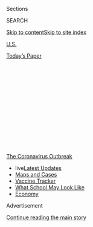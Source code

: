 <div id="app">

<div>

<div>

<div>

<div class="NYTAppHideMasthead css-1q2w90k e1suatyy0">

<div class="section css-ui9rw0 e1suatyy2">

<div class="css-eph4ug er09x8g0">

<div class="css-6n7j50">

</div>

<span class="css-1dv1kvn">Sections</span>

<div class="css-10488qs">

<span class="css-1dv1kvn">SEARCH</span>

</div>

[Skip to content](#site-content)[Skip to site
index](#site-index)

</div>

<div id="masthead-section-label" class="css-1wr3we4 eaxe0e00">

[U.S.](https://www.nytimes.com/section/us)

</div>

<div class="css-10698na e1huz5gh0">

</div>

</div>

<div id="masthead-bar-one" class="section hasLinks css-15hmgas e1csuq9d3">

<div class="css-uqyvli e1csuq9d0">

</div>

<div class="css-1uqjmks e1csuq9d1">

</div>

<div class="css-9e9ivx">

[](https://myaccount.nytimes.com/auth/login?response_type=cookie&client_id=vi)

</div>

<div class="css-1bvtpon e1csuq9d2">

[Today’s
Paper](https://www.nytimes.com/section/todayspaper)

</div>

</div>

</div>

</div>

<div data-aria-hidden="false">

<div id="site-content" data-role="main">

<div>

<div class="css-1aor85t" style="opacity:0.000000001;z-index:-1;visibility:hidden">

<div class="css-1hqnpie">

<div class="css-epjblv">

<span class="css-17xtcya">[U.S.](/section/us)</span><span class="css-x15j1o">|</span><span class="css-fwqvlz">Native
Americans Feel Devastated by the Virus Yet Overlooked in the
Data</span>

</div>

<div class="css-k008qs">

<div class="css-1iwv8en">

<span class="css-18z7m18"></span>

<div>

</div>

</div>

<span class="css-1n6z4y"></span>

<div class="css-1705lsu">

<div class="css-4xjgmj">

<div class="css-4skfbu" data-role="toolbar" data-aria-label="Social Media Share buttons, Save button, and Comments Panel with current comment count" data-testid="share-tools">

  - 
  - 
  - 
  - 
    
    <div class="css-6n7j50">
    
    </div>

  - 
  - 

</div>

</div>

</div>

</div>

</div>

</div>

<div id="NYT_TOP_BANNER_REGION" class="css-13pd83m">

<div>

<div id="styln-prism-menu-1592847958612" class="section interactive-content interactive-size-medium css-1edisqu">

<div class="css-17ih8de interactive-body">

<div id="scroll-container" class="css-1gj85ro">

[<span class="styln-title-wrap"><span class="css-1pje3qr">The
Coronavirus</span><span class="css-1pje3qr">
Outbreak</span></span>](https://www.nytimes.com/news-event/coronavirus?action=click&pgtype=Article&state=default&region=TOP_BANNER&context=storylines_menu)

  - <span class="css-kqxiym" data-emphasize="true">live</span>[Latest
    Updates](https://www.nytimes.com/2020/08/02/world/coronavirus-updates.html?action=click&pgtype=Article&state=default&region=TOP_BANNER&context=storylines_menu)
  - [Maps and
    Cases](https://www.nytimes.com/interactive/2020/us/coronavirus-us-cases.html?action=click&pgtype=Article&state=default&region=TOP_BANNER&context=storylines_menu)
  - [Vaccine
    Tracker](https://www.nytimes.com/interactive/2020/science/coronavirus-vaccine-tracker.html?action=click&pgtype=Article&state=default&region=TOP_BANNER&context=storylines_menu)
  - [What School May Look
    Like](https://www.nytimes.com/interactive/2020/07/29/us/schools-reopening-coronavirus.html?action=click&pgtype=Article&state=default&region=TOP_BANNER&context=storylines_menu)
  - [Economy](https://www.nytimes.com/live/2020/07/31/business/stock-market-today-coronavirus?action=click&pgtype=Article&state=default&region=TOP_BANNER&context=storylines_menu)

</div>

</div>

</div>

</div>

</div>

<div id="top-wrapper" class="css-1sy8kpn">

<div id="top-slug" class="css-l9onyx">

Advertisement

</div>

[Continue reading the main
story](#after-top)

<div class="ad top-wrapper" style="text-align:center;height:100%;display:block;min-height:250px">

<div id="top" class="place-ad" data-position="top" data-size-key="top">

</div>

</div>

<div id="after-top">

</div>

</div>

<div>

<div id="sponsor-wrapper" class="css-1hyfx7x">

<div id="sponsor-slug" class="css-19vbshk">

Supported by

</div>

[Continue reading the main
story](#after-sponsor)

<div id="sponsor" class="ad sponsor-wrapper" style="text-align:center;height:100%;display:block">

</div>

<div id="after-sponsor">

</div>

</div>

<div class="css-186x18t">

</div>

<div class="css-1vkm6nb ehdk2mb0">

# Native Americans Feel Devastated by the Virus Yet Overlooked in the Data

</div>

Statistical gaps can make it difficult to properly allocate public
resources to Native Americans. When that’s the case, one leader said,
“tribal nations have an effective death sentence.”

<div class="css-79elbk" data-testid="photoviewer-wrapper">

<div class="css-z3e15g" data-testid="photoviewer-wrapper-hidden">

</div>

<div class="css-1a48zt4 ehw59r15" data-testid="photoviewer-children">

![<span class="css-16f3y1r e13ogyst0" data-aria-hidden="true">Tashina
Nunez, a nurse and a Yakama Nation descendant, said it appeared that
many of the coronavirus patients at her hospital in Washington State
were Native
Americans.</span><span class="css-cnj6d5 e1z0qqy90" itemprop="copyrightHolder"><span class="css-1ly73wi e1tej78p0">Credit...</span><span><span>Mason
Trinca for The New York
Times</span></span></span>](https://static01.nyt.com/images/2020/07/29/us/virus-nativeamericans04/merlin_174878256_eb1cb8a3-0c67-47fd-99e9-23c9820827e9-articleLarge.jpg?quality=75&auto=webp&disable=upscale)

</div>

</div>

<div class="css-18e8msd">

<div class="css-vp77d3 epjyd6m0">

<div class="css-1baulvz">

By [<span class="css-1baulvz" itemprop="name">Kate
Conger</span>](https://www.nytimes.com/by/kate-conger),
[<span class="css-1baulvz" itemprop="name">Robert
Gebeloff</span>](https://www.nytimes.com/by/robert-gebeloff) and
[<span class="css-1baulvz last-byline" itemprop="name">Richard A. Oppel
Jr.</span>](https://www.nytimes.com/by/richard-a-oppel-jr)

</div>

</div>

  - 
    
    <div class="css-ld3wwf e16638kd2">
    
    Published July 30, 2020Updated July 31,
    2020
    
    </div>

  - 
    
    <div class="css-4xjgmj">
    
    <div class="css-pvvomx" data-role="toolbar" data-aria-label="Social Media Share buttons, Save button, and Comments Panel with current comment count" data-testid="share-tools">
    
      - 
      - 
      - 
      - 
        
        <div class="css-6n7j50">
        
        </div>
    
      - 
      - 
    
    </div>
    
    </div>

</div>

</div>

<div class="section meteredContent css-1r7ky0e" name="articleBody" itemprop="articleBody">

<div class="css-1fanzo5 StoryBodyCompanionColumn">

<div class="css-53u6y8">

HARRAH, Wash. — As the coronavirus outbreak in Washington State’s Yakima
County worsened last month, Tashina Nunez recognized more and more of
the patients who arrived in her hospital. They had coughs, fevers and,
in some severe cases, respiratory failure. And many of them were her
acquaintances and neighbors, members of the tribes that make up the
Yakama Nation.

Ms. Nunez, a nurse at a hospital in Yakima County and a Yakama Nation
descendant, noticed that Native Americans, who make up about 7 percent
of the county’s population, seemed to account for many of the hospital’s
virus patients. Because the hospital does not routinely record race and
ethnicity data, she said, it was hard for Ms. Nunez to know for certain.

“Not being counted is not new to us,” she said. Without firm figures,
she and other health care providers for Native communities said they
struggled to know where or how to intervene to stop the spread. “You
don’t know how bad it is until it’s too late,” Ms. Nunez said.

</div>

</div>

<div>

</div>

<div class="css-1fanzo5 StoryBodyCompanionColumn">

<div class="css-53u6y8">

By mid-July, more than 650 members of the Yakama Nation, in central
Washington State, had contracted the virus — about 6 percent of the
total membership. Twenty-eight people have died, Delano Saluskin,
chairman of the Yakama Nation, [said in a video
update](https://www.facebook.com/YakamaNationInfo/posts/2901001803343892).

</div>

</div>

<div class="css-1fanzo5 StoryBodyCompanionColumn">

<div class="css-53u6y8">

“We all grieve those losses,” he said. “This has been devastating for
many families on the reservation and it means that, every week, a family
member is impacted.”

The situation among the Yakama Nation is not unique. Even with
significant gaps in the data that is available, there are strong
indications that Native Americans have been disproportionately affected
by the coronavirus.

The rate of known cases in the eight counties with the largest
populations of Native Americans is nearly double the national average, a
New York Times analysis has found. The analysis cannot determine which
individuals are testing positive for the virus, but these counties are
home to one in six U.S. residents who describe themselves in census
surveys as non-Hispanic and American Indian or Alaska
Native.

</div>

</div>

<div id="natam-covid" class="section interactive-content interactive-size-scoop css-1t58pk9" data-id="100000007260221">

## Native Americans at Risk

Counties with large Native American populations with reported infection
rates above 1,500 cases per 100,000
residents.

<div class="css-17ih8de interactive-body" data-sourceid="100000007260221">

<div id="g-natam-covid-box" class="ai2html">

<div id="g-natam-covid-Artboard_1" class="g-artboard" style="min-width: 945px;" data-aspect-ratio="1.544" data-min-width="945">

<div style="padding: 0 0 64.7619% 0;">

</div>

![](data:image/gif;base64,R0lGODlhCgAKAIAAAB8fHwAAACH5BAEAAAAALAAAAAAKAAoAAAIIhI+py+0PYysAOw==)

<div id="g-ai0-1" class="g-Layer_1 g-aiAbs g-aiPointText" style="top:6.4946%;margin-top:-8.7px;left:13.5604%;margin-left:-30px;width:60px;">

Wash.

</div>

<div id="g-ai0-2" class="g-Layer_1 g-aiAbs g-aiPointText" style="top:11.1577%;margin-top:-9.3px;left:13.0279%;width:67px;">

Yakima

</div>

<div id="g-ai0-3" class="g-Layer_1 g-aiAbs g-aiPointText" style="top:24.7952%;margin-top:-8.7px;left:43.1541%;margin-left:-22.5px;width:45px;">

S.D.

</div>

<div id="g-ai0-4" class="g-Layer_1 g-aiAbs g-aiPointText" style="top:26.1903%;margin-top:-9.3px;left:46.5213%;width:67px;">

Buffalo

</div>

<div id="g-ai0-5" class="g-Layer_1 g-aiAbs g-aiPointText" style="top:32.8897%;margin-top:-9.3px;left:51.024%;width:78px;">

Thurston

</div>

<div id="g-ai0-6" class="g-Layer_1 g-aiAbs g-aiPointText" style="top:36.3965%;margin-top:-8.7px;left:56.0886%;margin-left:-26px;width:52px;">

Iowa

</div>

<div id="g-ai0-7" class="g-Layer_1 g-aiAbs g-aiPointText" style="top:36.5599%;margin-top:-8.7px;left:45.2127%;margin-left:-25px;width:50px;">

Neb.

</div>

<div id="g-ai0-8" class="g-Layer_1 g-aiAbs g-aiPointText" style="top:40.9717%;margin-top:-8.7px;left:23.1039%;margin-left:-26.5px;width:53px;">

Utah

</div>

<div id="g-ai0-9" class="g-Layer_1 g-aiAbs g-aiPointText" style="top:47.759%;margin-top:-9.3px;right:73.6582%;width:80px;">

San
Juan

</div>

<div id="g-ai0-10" class="g-Layer_1 g-aiAbs g-aiPointText" style="top:53.1512%;margin-top:-9.3px;left:28.1119%;width:80px;">

San
Juan

</div>

<div id="g-ai0-11" class="g-Layer_1 g-aiAbs g-aiPointText" style="top:54.1316%;margin-top:-9.3px;right:77.0424%;width:82px;">

Coconino

</div>

<div id="g-ai0-12" class="g-Layer_1 g-aiAbs g-aiPointText" style="top:54.3704%;margin-top:-8.7px;left:83.0881%;margin-left:-23px;width:46px;">

N.C.

</div>

<div id="g-ai0-13" class="g-Layer_1 g-aiAbs g-aiPointText" style="top:58.0531%;margin-top:-9.3px;left:84.7913%;width:78px;">

Robeson

</div>

<div id="g-ai0-14" class="g-Layer_1 g-aiAbs g-aiPointText" style="top:58.0531%;margin-top:-9.3px;left:24.003%;margin-left:-34.5px;width:69px;">

Apache

</div>

<div id="g-ai0-15" class="g-Layer_1 g-aiAbs g-aiPointText" style="top:58.1286%;margin-top:-8.7px;left:19.4458%;margin-left:-25.5px;width:51px;">

Ariz.

</div>

<div id="g-ai0-16" class="g-Layer_1 g-aiAbs g-aiPointText" style="top:58.7822%;margin-top:-8.7px;left:49.0249%;margin-left:-28px;width:56px;">

Okla.

</div>

<div id="g-ai0-17" class="g-Layer_1 g-aiAbs g-aiPointText" style="top:59.0335%;margin-top:-9.3px;left:28.1119%;width:80px;">

McKinley

</div>

<div id="g-ai0-18" class="g-Layer_1 g-aiAbs g-aiPointText" style="top:60.0139%;margin-top:-9.3px;right:82.4439%;width:63px;">

La
Paz

</div>

<div id="g-ai0-19" class="g-Layer_1 g-aiAbs g-aiPointText" style="top:61.8113%;margin-top:-9.3px;left:25.2969%;width:65px;">

Navajo

</div>

<div id="g-ai0-20" class="g-Layer_1 g-aiAbs g-aiPointText" style="top:63.8476%;margin-top:-8.7px;left:32.1298%;margin-left:-24.5px;width:49px;">

N.M.

</div>

<div id="g-ai0-21" class="g-Layer_1 g-aiAbs g-aiPointText" style="top:64.9159%;margin-top:-9.3px;right:80.9433%;width:81px;">

Maricopa

</div>

<div id="g-ai0-22" class="g-Layer_1 g-aiAbs g-aiPointText" style="top:66.1351%;margin-top:-8.7px;left:63.7605%;margin-left:-27.5px;width:55px;">

Miss.

</div>

<div id="g-ai0-23" class="g-Layer_1 g-aiAbs g-aiPointText" style="top:68.0205%;margin-top:-9.3px;left:53.732%;margin-left:-44px;width:88px;">

McCurtain

</div>

<div id="g-ai0-24" class="g-Layer_1 g-aiAbs g-aiPointText" style="top:68.3472%;margin-top:-9.3px;left:21.3186%;margin-left:-26.5px;width:53px;">

Pinal

</div>

<div id="g-ai0-25" class="g-Layer_1 g-aiAbs g-aiPointText" style="top:68.8374%;margin-top:-9.3px;left:66.0823%;width:78px;">

Neshoba

</div>

</div>

<div id="g-natam-covid-Artboard_1_copy" class="g-artboard" style="min-width: 600px;max-width: 944px;max-height: 629px" data-aspect-ratio="1.5" data-min-width="600" data-max-width="944">

<div style="padding: 0 0 66.6667% 0;">

</div>

![](data:image/gif;base64,R0lGODlhCgAKAIAAAB8fHwAAACH5BAEAAAAALAAAAAAKAAoAAAIIhI+py+0PYysAOw==)

<div id="g-ai1-1" class="g-Layer_1 g-aiAbs g-aiPointText" style="top:5.6867%;margin-top:-5.7px;left:12.9877%;margin-left:-30px;width:60px;">

Wash.

</div>

<div id="g-ai1-2" class="g-Layer_1 g-aiAbs g-aiPointText" style="top:10.3212%;margin-top:-9.3px;left:12.4904%;width:67px;">

Yakima

</div>

<div id="g-ai1-3" class="g-Layer_1 g-aiAbs g-aiPointText" style="top:23.1867%;margin-top:-5.7px;left:42.6871%;margin-left:-22.5px;width:45px;">

S.D.

</div>

<div id="g-ai1-4" class="g-Layer_1 g-aiAbs g-aiPointText" style="top:24.8212%;margin-top:-9.3px;left:46.3254%;width:67px;">

Buffalo

</div>

<div id="g-ai1-5" class="g-Layer_1 g-aiAbs g-aiPointText" style="top:28.5712%;margin-top:-9.3px;right:56.8182%;width:63px;">

Lyman

</div>

<div id="g-ai1-6" class="g-Layer_1 g-aiAbs g-aiPointText" style="top:31.3212%;margin-top:-9.3px;left:50.8801%;width:78px;">

Thurston

</div>

<div id="g-ai1-7" class="g-Layer_1 g-aiAbs g-aiPointText" style="top:35.6867%;margin-top:-5.7px;left:45.1688%;margin-left:-25px;width:50px;">

Neb.

</div>

<div id="g-ai1-8" class="g-Layer_1 g-aiAbs g-aiPointText" style="top:39.1867%;margin-top:-5.7px;left:23.4006%;margin-left:-26.5px;width:53px;">

Utah

</div>

<div id="g-ai1-9" class="g-Layer_1 g-aiAbs g-aiPointText" style="top:40.6867%;margin-top:-5.7px;right:11.8295%;width:46px;">

D.C.

</div>

<div id="g-ai1-10" class="g-Layer_1 g-aiAbs g-aiPointText" style="top:45.8212%;margin-top:-9.3px;right:74.86%;width:80px;">

San
Juan

</div>

<div id="g-ai1-11" class="g-Layer_1 g-aiAbs g-aiPointText" style="top:51.3212%;margin-top:-9.3px;left:27.7027%;width:80px;">

San
Juan

</div>

<div id="g-ai1-12" class="g-Layer_1 g-aiAbs g-aiPointText" style="top:51.8212%;margin-top:-9.3px;right:77.6064%;width:82px;">

Coconino

</div>

<div id="g-ai1-13" class="g-Layer_1 g-aiAbs g-aiPointText" style="top:52.4367%;margin-top:-5.7px;left:83.3108%;margin-left:-23px;width:46px;">

N.C.

</div>

<div id="g-ai1-14" class="g-Layer_1 g-aiAbs g-aiPointText" style="top:55.4367%;margin-top:-5.7px;left:18.0927%;margin-left:-25.5px;width:51px;">

Ariz.

</div>

<div id="g-ai1-15" class="g-Layer_1 g-aiAbs g-aiPointText" style="top:56.3212%;margin-top:-9.3px;left:85.1459%;width:78px;">

Robeson

</div>

<div id="g-ai1-16" class="g-Layer_1 g-aiAbs g-aiPointText" style="top:56.5712%;margin-top:-9.3px;left:27.9869%;width:80px;">

McKinley

</div>

<div id="g-ai1-17" class="g-Layer_1 g-aiAbs g-aiPointText" style="top:57.5712%;margin-top:-9.3px;left:23.9343%;margin-left:-34.5px;width:69px;">

Apache

</div>

<div id="g-ai1-18" class="g-Layer_1 g-aiAbs g-aiPointText" style="top:57.4367%;margin-top:-5.7px;left:48.8781%;margin-left:-28px;width:56px;">

Okla.

</div>

<div id="g-ai1-19" class="g-Layer_1 g-aiAbs g-aiPointText" style="top:58.0712%;margin-top:-9.3px;right:84.097%;width:63px;">

La
Paz

</div>

<div id="g-ai1-20" class="g-Layer_1 g-aiAbs g-aiPointText" style="top:61.4367%;margin-top:-5.7px;left:34.7706%;margin-left:-24.5px;width:49px;">

N.M.

</div>

<div id="g-ai1-21" class="g-Layer_1 g-aiAbs g-aiPointText" style="top:62.0712%;margin-top:-9.3px;left:24.5271%;width:65px;">

Navajo

</div>

<div id="g-ai1-22" class="g-Layer_1 g-aiAbs g-aiPointText" style="top:62.9367%;margin-top:-5.7px;left:64.4366%;margin-left:-27.5px;width:55px;">

Miss.

</div>

<div id="g-ai1-23" class="g-Layer_1 g-aiAbs g-aiPointText" style="top:63.3212%;margin-top:-9.3px;right:81.9985%;width:81px;">

Maricopa

</div>

<div id="g-ai1-24" class="g-Layer_1 g-aiAbs g-aiPointText" style="top:65.5712%;margin-top:-9.3px;left:21.5494%;margin-left:-26.5px;width:53px;">

Pinal

</div>

<div id="g-ai1-25" class="g-Layer_1 g-aiAbs g-aiPointText" style="top:67.0712%;margin-top:-9.3px;left:66.113%;width:78px;">

Neshoba

</div>

<div id="g-ai1-26" class="g-Layer_1 g-aiAbs g-aiPointText" style="top:67.0712%;margin-top:-9.3px;left:53.9366%;margin-left:-44px;width:88px;">

McCurtain

</div>

<div id="g-ai1-27" class="g-Layer_1 g-aiAbs g-aiPointText" style="top:70.6867%;margin-top:-5.7px;left:58.6512%;margin-left:-19.5px;width:39px;">

La.

</div>

<div id="g-ai1-28" class="g-Layer_1 g-aiAbs g-aiPointText" style="top:82.3213%;margin-top:-9.3px;left:62.0479%;margin-left:-47px;width:94px;">

Terrebonne

</div>

</div>

<div id="g-natam-covid-Artboard_1_copy_2" class="g-artboard" style="max-width: 599px;max-height: 399px" data-aspect-ratio="1.5" data-min-width="0" data-max-width="599">

<div style="padding: 0 0 66.6667% 0;">

</div>

![](data:image/gif;base64,R0lGODlhCgAKAIAAAB8fHwAAACH5BAEAAAAALAAAAAAKAAoAAAIIhI+py+0PYysAOw==)

<div id="g-ai2-1" class="g-Layer_1 g-aiAbs g-aiPointText" style="top:10.1425%;margin-top:-9.3px;left:12.3211%;width:67px;">

Yakima

</div>

<div id="g-ai2-2" class="g-Layer_1 g-aiAbs g-aiPointText" style="top:22.6425%;margin-top:-9.3px;left:45.6584%;width:67px;">

Buffalo

</div>

<div id="g-ai2-3" class="g-Layer_1 g-aiAbs g-aiPointText" style="top:27.6425%;margin-top:-9.3px;right:57.5835%;width:63px;">

Lyman

</div>

<div id="g-ai2-4" class="g-Layer_1 g-aiAbs g-aiPointText" style="top:33.6425%;margin-top:-9.3px;left:50.8429%;width:78px;">

Thurston

</div>

<div id="g-ai2-5" class="g-Layer_1 g-aiAbs g-aiPointText" style="top:37.6425%;margin-top:-9.3px;left:24.1209%;margin-left:-34.5px;width:69px;">

Apache

</div>

<div id="g-ai2-6" class="g-Layer_1 g-aiAbs g-aiPointText" style="top:45.1425%;margin-top:-9.3px;right:76.1284%;width:80px;">

San
Juan

</div>

<div id="g-ai2-7" class="g-Layer_1 g-aiAbs g-aiPointText" style="top:50.1425%;margin-top:-9.3px;left:27.7023%;width:80px;">

San
Juan

</div>

<div id="g-ai2-8" class="g-Layer_1 g-aiAbs g-aiPointText" style="top:51.6425%;margin-top:-9.3px;left:75.73%;width:78px;">

Robeson

</div>

<div id="g-ai2-9" class="g-Layer_1 g-aiAbs g-aiPointText" style="top:51.6425%;margin-top:-9.3px;right:78.2186%;width:82px;">

Coconino

</div>

<div id="g-ai2-10" class="g-Layer_1 g-aiAbs g-aiPointText" style="top:57.1425%;margin-top:-9.3px;left:52.5278%;width:88px;">

McCurtain

</div>

<div id="g-ai2-11" class="g-Layer_1 g-aiAbs g-aiPointText" style="top:57.1425%;margin-top:-9.3px;left:27.7023%;width:80px;">

McKinley

</div>

<div id="g-ai2-12" class="g-Layer_1 g-aiAbs g-aiPointText" style="top:58.1425%;margin-top:-9.3px;right:84.0334%;width:63px;">

La
Paz

</div>

<div id="g-ai2-13" class="g-Layer_1 g-aiAbs g-aiPointText" style="top:62.6425%;margin-top:-9.3px;left:24.4266%;width:65px;">

Navajo

</div>

<div id="g-ai2-14" class="g-Layer_1 g-aiAbs g-aiPointText" style="top:65.1425%;margin-top:-9.3px;left:66.1128%;width:78px;">

Neshoba

</div>

<div id="g-ai2-15" class="g-Layer_1 g-aiAbs g-aiPointText" style="top:66.1425%;margin-top:-9.3px;right:80.3817%;width:81px;">

Maricopa

</div>

<div id="g-ai2-16" class="g-Layer_1 g-aiAbs g-aiPointText" style="top:68.6425%;margin-top:-9.3px;left:20.0327%;width:53px;">

Pinal

</div>

<div id="g-ai2-17" class="g-Layer_1 g-aiAbs g-aiPointText" style="top:84.6425%;margin-top:-9.3px;left:62.1919%;margin-left:-47px;width:94px;">

Terrebonne

</div>

</div>

</div>

</div>

By Scott Reinhard | Source: Times database of coronavirus cases compiled
from state and local health agencies as of July 24.

</div>

<div class="css-1fanzo5 StoryBodyCompanionColumn">

<div class="css-53u6y8">

And there are many smaller counties with significant populations of
Native Americans that have elevated case rates, including Yakima County.
The Times identified at least 15 counties that have elevated case rates
and are home to sizable numbers of Native American residents. Those
counties ranged from large metropolitan areas in Arizona to rural
communities in Nebraska and
Mississippi.

<div id="NYT_MAIN_CONTENT_1_REGION" class="css-9tf9ac">

<div>

<div id="styln-covid-updates-world" class="section interactive-content interactive-size-medium css-1ftcdic">

<div class="css-17ih8de interactive-body">

<div id="styln-briefing-block" data-asset-id="QXJ0aWNsZTpueXQ6Ly9hcnRpY2xlLzhiMjRmNTQ0LWVhMmUtNTlmNC1hMDZiLTM0YWI3YTlmN2E4YQ==">

<div class="briefing-block-header-section">

# [Latest Updates: Global Coronavirus Outbreak](https://www.nytimes.com/2020/08/01/world/coronavirus-covid-19.html?action=click&pgtype=Article&state=default&region=MAIN_CONTENT_1&context=storylines_live_updates)

<div class="briefing-block-ts">

Updated 2020-08-02T17:52:35.962Z

</div>

</div>

  - [The U.S. reels as July cases more than double the total of any
    other
    month.](https://www.nytimes.com/2020/08/01/world/coronavirus-covid-19.html?action=click&pgtype=Article&state=default&region=MAIN_CONTENT_1&context=storylines_live_updates#link-34047410)
  - [Top U.S. officials work to break an impasse over the federal
    jobless
    benefit.](https://www.nytimes.com/2020/08/01/world/coronavirus-covid-19.html?action=click&pgtype=Article&state=default&region=MAIN_CONTENT_1&context=storylines_live_updates#link-780ec966)
  - [Its outbreak untamed, Melbourne goes into even greater
    lockdown.](https://www.nytimes.com/2020/08/01/world/coronavirus-covid-19.html?action=click&pgtype=Article&state=default&region=MAIN_CONTENT_1&context=storylines_live_updates#link-2bc8948)

<div class="briefing-block-footer">

<div class="briefing-block-footer-meta">

[See more
updates](https://www.nytimes.com/2020/08/01/world/coronavirus-covid-19.html?action=click&pgtype=Article&state=default&region=MAIN_CONTENT_1&context=storylines_live_updates)

</div>

<div class="briefing-block-briefinglinks">

<span>More live coverage:</span>
[Markets](https://www.nytimes.com/live/2020/07/31/business/stock-market-today-coronavirus?action=click&pgtype=Article&state=default&region=MAIN_CONTENT_1&context=storylines_live_updates)

</div>

</div>

</div>

</div>

</div>

</div>

</div>

“I feel as though tribal nations have an effective death sentence when
the scale of this pandemic, if it continues to grow, exceeds the public
resources available,” said Fawn Sharp, the president of the Quinault
Indian Nation and of the National Congress of American Indians.

[The situation has been stark in the Navajo
Nation](https://www.nytimes.com/2020/04/09/us/coronavirus-navajo-nation.html),
where high infection rates have created a crisis in the largest
reservation in the United States. But health officials say the same
worrying trends are repeating in Native communities across the country,
and congressional leaders have prompted the [U.S. Commission on Civil
Rights](https://www.warren.senate.gov/newsroom/press-releases/us-commission-on-civil-rights-agrees-to-warren-haaland-request-to-update-broken-promises-report-and-examine-pandemic-impacts-on-indian-country)
to examine the health disparities compounded by the pandemic.

</div>

</div>

<div class="css-79elbk" data-testid="photoviewer-wrapper">

<div class="css-z3e15g" data-testid="photoviewer-wrapper-hidden">

</div>

<div class="css-1a48zt4 ehw59r15" data-testid="photoviewer-children">

![<span class="css-16f3y1r e13ogyst0" data-aria-hidden="true">Volunteers
assembling care packages and food at the Wapato Community Center in
Wapato, Wash., this
month.</span><span class="css-cnj6d5 e1z0qqy90" itemprop="copyrightHolder"><span class="css-1ly73wi e1tej78p0">Credit...</span><span>Mason
Trinca for The New York
Times</span></span>](https://static01.nyt.com/images/2020/07/29/us/virus-nativeamericans02/virus-nativeamericans02-articleLarge-v2.jpg?quality=75&auto=webp&disable=upscale)

</div>

</div>

<div class="css-1fanzo5 StoryBodyCompanionColumn">

<div class="css-53u6y8">

In New Mexico, Native American and Alaska Native people have accounted
for [nearly 40 percent of virus
cases](https://cvprovider.nmhealth.org/public-dashboard.html) even
though they make up 9 percent of the population.

Native Americans in the Phoenix area have been [infected at four times
the rate of their white
neighbors](https://phdata.maricopa.gov/Dashboard/e10a16d8-921f-4aac-b921-26d95e638a45?e=false&vo=viewonly).
The Fort McDowell Yavapai Nation [extended a shelter-in-place
order](https://www.fmyn.org/tribal-member-letter-extending-shelter-in-place-order-and-tribal-govt-closure/)
on July 18 because infections were continuing to multiply. The Salt
River Pima-Maricopa Indian Community [also reported mounting
infections](https://oan.srpmic-nsn.gov/archives/2020/PDFs/OAN_JULY162020_FINAL.pdf)
this month.

Outbreaks [have been
reported](https://www.wbtw.com/home/slowing-the-spread-lumbee-tribe-hosts-free-covid-19-testings/)
among the Lumbee Tribe in North Carolina, Choctaw communities in
[Oklahoma](https://oklahoman.com/article/5665246/mccurtain-countgy-sees-outbreaks-of-covid-19)
and
[Mississippi](https://www.clarionledger.com/story/news/2020/07/19/covid-toll-mississippi-band-choctaw-indians/5467655002/),
and at two reservations in [Thurston County,
Neb.](https://journalstar.com/news/state-and-regional/nebraska/covid-19-cases-increasing-on-omaha-winnebago-reservations/article_7da2cba1-4405-55aa-ab2b-69075aa42d40.html)

</div>

</div>

<div>

</div>

<div class="css-1fanzo5 StoryBodyCompanionColumn">

<div class="css-53u6y8">

[Hospitalization rates
published](https://www.cdc.gov/coronavirus/2019-ncov/covid-data/covidview/index.html)
by the Centers for Disease Control and Prevention also suggest that
Native Americans are overrepresented among those who become seriously
ill from the virus. The data about Covid-19 is collected from a sample
of counties and provides an incomplete picture, but the conclusion is
unsurprising to epidemiologists who study the health of Native
Americans.

“The disparities we see there with Covid are aligned with those that we
see for hospitalizations and deaths due to influenza and other
respiratory viruses,” said Allison Barlow, director of the Center for
American Indian Health at Johns Hopkins University.

Native Americans — particularly those living on reservations — are more
prone to contract the virus because of crowded housing conditions that
make social distancing difficult, she said. And years of underfunded
health systems, food and water insecurity and other factors contribute
to underlying health conditions that can make the illness more severe
once contracted.

Yet understanding the extent of how Native American people have been
disproportionately affected by Covid-19 is extremely difficult.

Calculating how many people who identify as Native American have had the
virus and how many have died of it is nearly impossible because federal
data tracking individual coronavirus cases often omits information about
the race and ethnicity of people; such information is missing from about
half the cases reported to the C.D.C., which serves as a clearinghouse
for cases reported by state and local authorities.

Even when such information is collected, it is uncertain how accurate it
is. Miscounting can begin at testing sites and health clinics, public
health officials said, where health care workers sometimes do not record
a patient’s race and ethnicity data, or simply guess without asking a
patient.

</div>

</div>

<div class="css-1fanzo5 StoryBodyCompanionColumn">

<div class="css-53u6y8">

The Indian Health Service has identified at least 30,987 cases among
Native Americans and Alaska Natives, but tribal nations are not required
to share their data. Just under half of tribal health centers and 61
percent of urban health services serving Native Americans have provided
case information, an I.H.S. spokeswoman said.

After suing the C.D.C., [The Times obtained a database with the
characteristics of 1.5 million
individuals](https://www.nytimes.com/interactive/2020/07/05/us/coronavirus-latinos-african-americans-cdc-data.html)
who tested positive for the virus through the end of May. The data
showed that people who were Black or Latino were three times as likely
to become infected as people who were white.

The data provided only part of the picture, though, when it came to
Native Americans because of gaps in the data: It included geographic
information and racial classifications for just 974 of the 3,143
counties in the nation, and did not include some of the places where
Native American people make up large parts of the population. What
information there was did show a disparity: The infection rate for
Native Americans was 1.7 times the rate for white people over all, and
somewhat higher in younger age groups.

In the Yakama Nation, Haver Jim Ptxunu, a 42-year-old resident who works
for the tribal power company and helps run a nonprofit group called the
Peacekeeper Society, said he and his wife contracted the virus in
June.

<div id="NYT_MAIN_CONTENT_3_REGION" class="css-9tf9ac">

<div>

<div id="styln-prism-freeform-1594220623585" class="section interactive-content interactive-size-medium css-1ftcdic">

<div class="css-17ih8de interactive-body">

<div id="prism-freeform-block-62021" class="css-19mumt8" data-role="complementary" data-storyline="The Coronavirus Outbreak" data-truncated="true" tabindex="0">

<div class="css-a8d9oz">

<div class="css-eb027h">

[](https://www.nytimes.com/news-event/coronavirus?action=click&pgtype=Article&state=default&region=MAIN_CONTENT_3&context=storylines_faq)

### The Coronavirus Outbreak ›

#### Frequently Asked Questions

Updated July 27, 2020

  - #### Should I refinance my mortgage?
    
      - [It could be a good
        idea,](https://www.nytimes.com/article/coronavirus-money-unemployment.html?action=click&pgtype=Article&state=default&region=MAIN_CONTENT_3&context=storylines_faq)
        because mortgage rates have [never been
        lower.](https://www.nytimes.com/2020/07/16/business/mortgage-rates-below-3-percent.html?action=click&pgtype=Article&state=default&region=MAIN_CONTENT_3&context=storylines_faq)
        Refinancing requests have pushed mortgage applications to some
        of the highest levels since 2008, so be prepared to get in line.
        But defaults are also up, so if you’re thinking about buying a
        home, be aware that some lenders have tightened their standards.

  - #### What is school going to look like in September?
    
      - It is unlikely that many schools will return to a normal
        schedule this fall, requiring the grind of [online
        learning](https://www.nytimes.com/2020/06/05/us/coronavirus-education-lost-learning.html?action=click&pgtype=Article&state=default&region=MAIN_CONTENT_3&context=storylines_faq),
        [makeshift child
        care](https://www.nytimes.com/2020/05/29/us/coronavirus-child-care-centers.html?action=click&pgtype=Article&state=default&region=MAIN_CONTENT_3&context=storylines_faq)
        and [stunted
        workdays](https://www.nytimes.com/2020/06/03/business/economy/coronavirus-working-women.html?action=click&pgtype=Article&state=default&region=MAIN_CONTENT_3&context=storylines_faq)
        to continue. California’s two largest public school districts —
        Los Angeles and San Diego — said on July 13, that [instruction
        will be remote-only in the
        fall](https://www.nytimes.com/2020/07/13/us/lausd-san-diego-school-reopening.html?action=click&pgtype=Article&state=default&region=MAIN_CONTENT_3&context=storylines_faq),
        citing concerns that surging coronavirus infections in their
        areas pose too dire a risk for students and teachers. Together,
        the two districts enroll some 825,000 students. They are the
        largest in the country so far to abandon plans for even a
        partial physical return to classrooms when they reopen in
        August. For other districts, the solution won’t be an
        all-or-nothing approach. [Many
        systems](https://bioethics.jhu.edu/research-and-outreach/projects/eschool-initiative/school-policy-tracker/),
        including the nation’s largest, New York City, are devising
        [hybrid
        plans](https://www.nytimes.com/2020/06/26/us/coronavirus-schools-reopen-fall.html?action=click&pgtype=Article&state=default&region=MAIN_CONTENT_3&context=storylines_faq)
        that involve spending some days in classrooms and other days
        online. There’s no national policy on this yet, so check with
        your municipal school system regularly to see what is happening
        in your community.

  - #### Is the coronavirus airborne?
    
      - The coronavirus [can stay aloft for hours in tiny droplets in
        stagnant
        air](https://www.nytimes.com/2020/07/04/health/239-experts-with-one-big-claim-the-coronavirus-is-airborne.html?action=click&pgtype=Article&state=default&region=MAIN_CONTENT_3&context=storylines_faq),
        infecting people as they inhale, mounting scientific evidence
        suggests. This risk is highest in crowded indoor spaces with
        poor ventilation, and may help explain super-spreading events
        reported in meatpacking plants, churches and restaurants. [It’s
        unclear how often the virus is
        spread](https://www.nytimes.com/2020/07/06/health/coronavirus-airborne-aerosols.html?action=click&pgtype=Article&state=default&region=MAIN_CONTENT_3&context=storylines_faq)
        via these tiny droplets, or aerosols, compared with larger
        droplets that are expelled when a sick person coughs or sneezes,
        or transmitted through contact with contaminated surfaces, said
        Linsey Marr, an aerosol expert at Virginia Tech. Aerosols are
        released even when a person without symptoms exhales, talks or
        sings, according to Dr. Marr and more than 200 other experts,
        who [have outlined the evidence in an open letter to the World
        Health
        Organization](https://academic.oup.com/cid/article/doi/10.1093/cid/ciaa939/5867798).

  - #### What are the symptoms of coronavirus?
    
      - Common symptoms [include fever, a dry cough, fatigue and
        difficulty breathing or shortness of
        breath.](https://www.nytimes.com/article/symptoms-coronavirus.html?action=click&pgtype=Article&state=default&region=MAIN_CONTENT_3&context=storylines_faq)
        Some of these symptoms overlap with those of the flu, making
        detection difficult, but runny noses and stuffy sinuses are less
        common. [The C.D.C. has
        also](https://www.nytimes.com/2020/04/27/health/coronavirus-symptoms-cdc.html?action=click&pgtype=Article&state=default&region=MAIN_CONTENT_3&context=storylines_faq)
        added chills, muscle pain, sore throat, headache and a new loss
        of the sense of taste or smell as symptoms to look out for. Most
        people fall ill five to seven days after exposure, but symptoms
        may appear in as few as two days or as many as 14 days.

  - #### Does asymptomatic transmission of Covid-19 happen?
    
      - So far, the evidence seems to show it does. A widely cited
        [paper](https://www.nature.com/articles/s41591-020-0869-5)
        published in April suggests that people are most infectious
        about two days before the onset of coronavirus symptoms and
        estimated that 44 percent of new infections were a result of
        transmission from people who were not yet showing symptoms.
        Recently, a top expert at the World Health Organization stated
        that transmission of the coronavirus by people who did not have
        symptoms was “very rare,” [but she later walked back that
        statement.](https://www.nytimes.com/2020/06/09/world/coronavirus-updates.html?action=click&pgtype=Article&state=default&region=MAIN_CONTENT_3&context=storylines_faq#link-1f302e21)

<div id="styln-survey-component-62021" class="styln-survey-component" data-surveyname="faq" data-surveystoryline="coronavirus">

</div>

</div>

<div class="css-6mllg9">

</div>

<div class="css-pmm6ed">

<span class="css-5gimkt"></span>

</div>

</div>

</div>

</div>

</div>

</div>

</div>

“It was physical torture,” he said, adding that one of his most
debilitating symptoms was a constant eye irritation that he described
like “a bad sunburn, but inside your eyes.” Still, he felt fortunate
that he and his wife recovered after about three weeks, because he had
seen a few older couples on the reservation die.

The Peacekeeper Society operates a weekly food giveaway and delivers
food and cleaning supplies to households where people have fallen ill.
Mr. Jim said he suspected he caught the virus while out on such a
delivery.

</div>

</div>

<div class="css-79elbk" data-testid="photoviewer-wrapper">

<div class="css-z3e15g" data-testid="photoviewer-wrapper-hidden">

</div>

<div class="css-1a48zt4 ehw59r15" data-testid="photoviewer-children">

<div class="css-1xdhyk6 erfvjey0">

<span class="css-1ly73wi e1tej78p0">Image</span>

<div class="css-zjzyr8">

<div data-testid="lazyimage-container" style="height:257.77777777777777px">

</div>

</div>

</div>

<span class="css-16f3y1r e13ogyst0" data-aria-hidden="true">Hundreds of
cars in Wapato waited for the potatoes, zucchini, chicken and salmon
being given to people affected by the
coronavirus.</span><span class="css-cnj6d5 e1z0qqy90" itemprop="copyrightHolder"><span class="css-1ly73wi e1tej78p0">Credit...</span><span>Mason
Trinca for The New York Times</span></span>

</div>

</div>

<div class="css-1fanzo5 StoryBodyCompanionColumn">

<div class="css-53u6y8">

As soon as he recovered, Mr. Jim said, he returned to his work
distributing food. On a hot July afternoon, he helped distribute boxes
filled with potatoes, zucchini, cabbage and onions to a line of hundreds
of cars. Families could choose between chicken and salmon waiting in two
kiddie pools stocked with ice.

Adding to the toll of the virus among Native Americans has been swift
and grim economic fallout. “People lost jobs really quick,” he said. “We
went from serving a dozen people a week to hundreds.”

Tribal epidemiology centers have fought for months to obtain case
information from the C.D.C., and are only now receiving snippets of what
they requested, several of the dozen centers in the United States said.
Without an accurate portrait of the rates of illness within their
populations, tribal nations have struggled to receive federal funds
aimed at economic recovery and protective gear.

“I think this historic, deep neglect is just coming into sharper focus
because of Covid,” said Liz Malerba, policy and legislative affairs
director for the United South and Eastern Tribes, a tribal epidemiology
center. “It’s always been there, but now you are seeing more clearly
what the depths are.”

A spokeswoman from the C.D.C. said the agency was working to fill gaps
in its data to better understand the impact of the virus.

“There is still more work to be done to ensure complete race and
ethnicity data in the case report forms,” said the spokeswoman, Jasmine
Reed. Since April, the agency has increased its collection of race and
ethnicity data from patients tested for the coronavirus, she said.

Ms. Malerba said many tribes did not receive federal emergency funds
equal to their needs because the Treasury Department allocated the money
using census data that undercounted tribal memberships.

</div>

</div>

<div class="css-1fanzo5 StoryBodyCompanionColumn">

<div class="css-53u6y8">

“If you eliminate us in the data, you have effectively eliminated us for
the allocation of resources,” said Abigail Echo-Hawk, the director of
the Urban Indian Health Institute.

In California, tribal epidemiologists have tried to uncover cases
themselves. The California Department of Public Health publishes a daily
count of coronavirus cases, and California Tribal Epidemiology Center
pulls data from that tally in order to track the virus among the 87,000
Native people who access tribal health programs in the state.

“We can only see the number but we don’t know more information about
them, where they reside, their specific symptoms,” said Aurimar Ayala,
the center’s epidemiology manager. “It means we cannot further
investigate those cases.”

She added that the epidemiology center had created a workaround by
contacting local clinics and tracking down the cases, but said that it
was a cumbersome solution.

Although health officials are still struggling to fully understand the
impact of the coronavirus on Native American people, the severity of the
crisis in Yakama Nation is clear to residents, some said.

“It’s devastating to our community,” Ms. Nunez said. “We have these
elders that have lived through residential schools and the outlawing of
their own religion — they’ve been keeping this culture alive and now
Covid hits and it’s taking them from us.”

Kate Conger reported from Harrah, and Robert Gebeloff and Richard A.
Oppel Jr. from New York. Sarah Cahalan contributed reporting from
Chicago.

</div>

</div>

<div>

</div>

</div>

<div>

</div>

<div>

</div>

<div>

</div>

<div>

<div id="bottom-wrapper" class="css-1ede5it">

<div id="bottom-slug" class="css-l9onyx">

Advertisement

</div>

[Continue reading the main
story](#after-bottom)

<div id="bottom" class="ad bottom-wrapper" style="text-align:center;height:100%;display:block;min-height:90px">

</div>

<div id="after-bottom">

</div>

</div>

</div>

</div>

</div>

## Site Index

<div>

</div>

## Site Information Navigation

  - [© <span>2020</span> <span>The New York Times
    Company</span>](https://help.nytimes.com/hc/en-us/articles/115014792127-Copyright-notice)

<!-- end list -->

  - [NYTCo](https://www.nytco.com/)
  - [Contact
    Us](https://help.nytimes.com/hc/en-us/articles/115015385887-Contact-Us)
  - [Work with us](https://www.nytco.com/careers/)
  - [Advertise](https://nytmediakit.com/)
  - [T Brand Studio](http://www.tbrandstudio.com/)
  - [Your Ad
    Choices](https://www.nytimes.com/privacy/cookie-policy#how-do-i-manage-trackers)
  - [Privacy](https://www.nytimes.com/privacy)
  - [Terms of
    Service](https://help.nytimes.com/hc/en-us/articles/115014893428-Terms-of-service)
  - [Terms of
    Sale](https://help.nytimes.com/hc/en-us/articles/115014893968-Terms-of-sale)
  - [Site
    Map](https://spiderbites.nytimes.com)
  - [Help](https://help.nytimes.com/hc/en-us)
  - [Subscriptions](https://www.nytimes.com/subscription?campaignId=37WXW)

</div>

</div>

</div>

</div>

